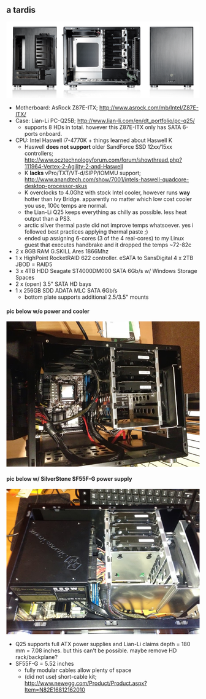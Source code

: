 ## a tardis
![alt text](https://github.com/scrathe/tardisIVR/blob/master/graphics/tardisITX00.png?raw=true "tardisITX")
* Motherboard:  AsRock Z87E-ITX;  http://www.asrock.com/mb/Intel/Z87E-ITX/
* Case:  Lian-Li PC-Q25B;  http://www.lian-li.com/en/dt_portfolio/pc-q25/
  * supports 8 HDs in total.  however this Z87E-ITX only has SATA 6-ports onboard.
* CPU:  Intel Haswell i7-4770K + things learned about Haswell K
  * Haswell **does not support** older SandForce SSD 12xx/15xx controllers;  http://www.ocztechnologyforum.com/forum/showthread.php?111964-Vertex-2-Agility-2-and-Haswell
  * K **lacks** vPro/TXT/VT-d/SIPP/IOMMU support;  http://www.anandtech.com/show/7001/intels-haswell-quadcore-desktop-processor-skus
  * K overclocks to 4.0Ghz with stock Intel cooler, however runs **way** hotter than Ivy Bridge.  apparently no matter which low cost cooler you use, 100c temps are normal.
  * the Lian-Li Q25 keeps everything as chilly as possible.  less heat output than a PS3.
  * arctic silver thermal paste did not improve temps whatsoever.  yes i followed best practices applying thermal paste ;)
  * ended up assigning 6-cores (3 of the 4 real-cores) to my Linux guest that executes handbrake and it dropped the temps ~72-82c
* 2 x 8GB RAM G.SKILL Ares 1866Mhz
* 1 x HighPoint RocketRAID 622 controller.  eSATA to SansDigital 4 x 2TB JBOD = RAID5
* 3 x 4TB HDD Seagate ST4000DM000 SATA 6Gb/s w/ Windows Storage Spaces
* 2 x (open) 3.5" SATA HD bays
* 1 x 256GB SDD ADATA MLC SATA 6Gb/s
  * bottom plate supports additional 2.5/3.5" mounts

#### pic below w/o power and cooler
![alt text](https://github.com/scrathe/tardisIVR/blob/master/graphics/tardisITX01.png?raw=true "tardisITX")

#### pic below w/ SilverStone SF55F-G power supply
![alt text](https://github.com/scrathe/tardisIVR/blob/master/graphics/tardisITX02.png?raw=true "tardisITX")
* Q25 supports full ATX power supplies and Lian-Li claims depth = 180 mm = 7.08 inches.  but this can't be possible.  maybe remove HD rack/backplane?
* SF55F-G = 5.52 inches
  * fully modular cables allow plenty of space
  * (did not use) short-cable kit;  http://www.newegg.com/Product/Product.aspx?Item=N82E16812162010
